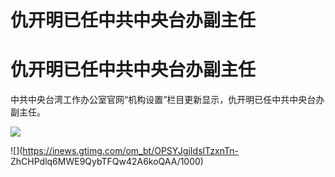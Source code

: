 # 仇开明已任中共中央台办副主任

# 仇开明已任中共中央台办副主任

中共中央台湾工作办公室官网“机构设置”栏目更新显示，仇开明已任中共中央台办副主任。

![](https://inews.gtimg.com/om_bt/Om5o4hfta7WIUlDdTdI7F45aamcX5pN4Ue2XIVKL0K_BEAA/1000)

![](https://inews.gtimg.com/om_bt/OPSYJgjIdslTzxnTn-
ZhCHPdlq6MWE9QybTFQw42A6koQAA/1000)

